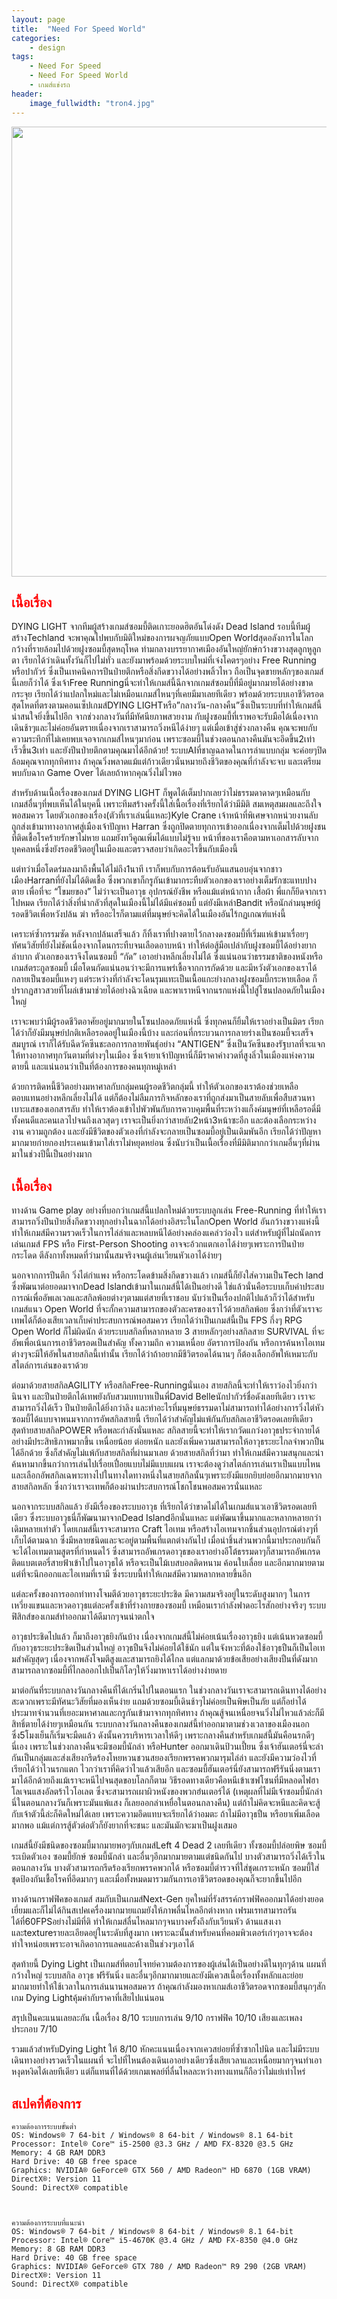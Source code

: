```yaml
---
layout: page
title:  "Need For Speed World"
categories:
    - design
tags:
    - Need For Speed
    - Need For Speed World
    - เกมส์แข่งรถ
header:
    image_fullwidth: "tron4.jpg"
---
```


<img src="{{ site.url }}/images/nfsw005.jpg" width="1280" height="720">

## <font color="red">เนื้อเรื่อง</font>

DYING LIGHT
จากทีมผู้สร้างเกมส์ซอมบี้ติดเกาะยอดฮิตอันโด่งดัง Dead Island รอบนี้ทีมผู้สร้างTechland จะพาคุณไปพบกับมิติใหม่ของการผจญภัยแบบOpen Worldสุดอลังการในโลกกว้างที่รายล้อมไปด้วยฝูงซอมบี้สุดหฤโหด ท่ามกลางบรรยากาศเมืองอันใหญ่ยักษ์กว้างขวางสุดลูกหูลูกตา เรียกได้ว่าเดินทั้งวันก็ไปไม่ทั่ว และยังมาพร้อมด้วยระบบใหม่ที่เจ๋งโคตรๆอย่าง Free Running หรือปากัวร์ ซึ่งเป็นเทคนิคการปีนป่ายตึกหรือสิ่งกีดขวางได้อย่างพลิ้วไหว ถือเป็นจุดขายหลักๆของเกมส์นี้เลยก็ว่าได้ ซึ่งเจ้าFree Runningนี่จะทำให้เกมส์นี้ฉีกจากเกมส์ซอมบี้ที่มีอยู่มากมายได้อย่างขาดกระจุย เรียกได้ว่าแปลกใหม่และไม่เหมือนเกมส์ไหนๆที่เคยมีมาเลยทีเดียว พร้อมด้วยระบบเอาชีวิตรอดสุดโหดที่ตรงตามคอนเซ็ปเกมส์DYING LIGHTหรือ”กลางวัน-กลางคืน”ซึ่งเป็นระบบที่ทำให้เกมส์นี้น่าสนใจยิ่งขึ้นไปอีก จากช่วงกลางวันที่มีทัศนียภาพสวยงาม กับฝูงซอมบี้ที่เราพอจะรับมือได้เนื่องจากเดินช้าๆและไม่ค่อยอันตรายเนื่องจากเราสามารถวิ่งหนีได้ง่ายๆ แต่เมื่อเข้าสู่ช่วงกลางคืน คุณจะพบกับความระทึกที่ไม่เคยพบเจอจากเกมส์ไหนๆมาก่อน เพราะซอมบี้ในช่วงตอนกลางคืนมันจะอึดขึ้น2เท่า เร็วขึ้น3เท่า และยังปีนป่ายตึกตามคุณมาได้อีกด้วย! ระบบAIที่ชาญฉลาดในการล่าแบบกลุ่ม จะค่อยๆปิดล้อมคุณจากทุกทิศทาง ถ้าคุณวิ่งพลาดแม้แต่ก้าวเดียวนั่นหมายถึงชีวิตของคุณที่กำลังจะจบ และเตรียมพบกับฉาก Game Over ได้เลยถ้าหากคุณวิ่งไม่ไวพอ


สำหรับด้านเนื้อเรื่องของเกมส์ DYING LIGHT ก็พูดได้เต็มปากเลยว่าไม่ธรรมดาดาดๆเหมือนกับเกมส์อื่นๆที่พบเห็นได้ในยุคนี้ เพราะทีมสร้างครั้งนี้ใส่เนื้อเรื่องที่เรียกได้ว่ามีมิติ สมเหตุสมผลและถึงใจพอสมควร โดยตัวเอกของเรื่อง(ตัวที่เราเล่นนี่แหละ)Kyle Crane เจ้าหน้าที่พิเศษจากหน่วยงานลับถูกส่งเข้ามาทางอากาศสู่เมืองเจ้าปัญหา Harran ซึ่งถูกปิดตายทุกการเข้าออกเนื่องจากเต็มไปด้วยฝูงชนที่ติดเชื้อโรคร้ายรักษาไม่หาย แถมยังทวีคูณเพิ่มได้แบบไม่รู้จบ หน้าที่ของเราคือตามหาเอกสารลับจากบุคคลหนึ่งซึ่งยังรอดชีวิตอยู่ในเมืองและตรวจสอบว่าเกิดอะไรขึ้นกับเมืองนี้



แต่ทว่าเมื่อโดดร่มลงมาถึงพื้นได้ไม่ถึง1นาที เราก็พบกับการต้อนรับอันแสนอบอุ่นจากชาวเมืองHarranที่ยังไม่ได้ติดเชื้อ ซึ่งพวกเขาก็กรูกันเข้ามากระทืบตัวเอกของเราอย่างเต็มรักซะแทบปางตาย เพื่อที่จะ “โขมยของ” ไม่ว่าจะเป็นอาวุธ อุปกรณ์ยังชีพ หรือแม้แต่หน้ากาก เสื้อผ้า พี่แกก็ยึดจากเราไปหมด เรียกได้ว่าสิ่งที่น่ากลัวที่สุดในเมืองนี้ไม่ได้มีแค่ซอมบี้ แต่ยังมีเหล่าBandit หรือนักล่ามนุษย์ผู้รอดชีวิตเพื่อหวังปล้น ฆ่า หรืออะไรก็ตามแต่ที่มนุษย์จะคิดได้ในเมืองอันไร้กฏเกณฑ์แห่งนี้

เคราะห์ซ้ำกรรมซัด หลังจากปล้นเสร็จแล้ว ก็ทิ้งเราที่ปางตายไว้กลางดงซอมบี้ที่เริ่มแห่เข้ามาเรื่อยๆ ทัศนวิสัยที่ยังไม่ชัดเนื่องจากโดนกระทืบจนเลือดอาบหน้า ทำให้ต่อสู้มือเปล่ากับฝูงซอมบี้ได้อย่างยากลำบาก ตัวเอกของเราจึงโดนซอมบี้ “กัด” เอาอย่างหลีกเลี่ยงไม่ได้ ซึ่งแน่นอนว่าธรรมชาติของหนังหรือเกมส์ตระกูลซอมบี้ เมื่อโดนกัดแน่นอนว่าจะมีการแพร่เชื้อจากการกัดด้วย และมีหวังตัวเอกของเราได้กลายเป็นซอมบี้แหงๆ แต่ระหว่างที่กำลังจะโดนรุมแทะเป็นเนื้อแกะย่างกลางฝูงซอมบี้กระหายเลือด ก็ปรากฏสาวสวยที่โผล่เข้ามาช่วยได้อย่างฉิวเฉียด และพาเราหนีจากนรกแห่งนี้ไปสู่โซนปลอดภัยในเมืองใหญ่

เราจะพบว่ามีผู้รอดชีวิตอาศัยอยู่มากมายในโซนปลอดภัยแห่งนี้ ซึ่งทุกคนก็ยิ้มให้เราอย่างเป็นมิตร เรียกได้ว่าก็ยังมีมนุษย์ปกติเหลือรอดอยู่ในเมืองนี้บ้าง และก่อนที่กระบวนการกลายร่างเป็นซอมบี้จะเสร็จสมบูรณ์ เราก็ได้รับฉีดวัคซีนชะลอการกลายพันธุ์อย่าง “ANTIGEN” ซึ่งเป็นวัคซีนของรัฐบาลที่จะแจกให้ทางอากาศทุกวันตามที่ต่างๆในเมือง ซึ่งเจ้ายาเจ้าปัญหานี่ก็มีราคาค่างวดที่สูงลิ่วในเมืองแห่งความตายนี้ และแน่นอนว่าเป็นที่ต้องการของคนทุกหมู่เหล่า



ด้วยการติดหนี้ชีวิตอย่างมหาศาลกับกลุ่มคนผู้รอดชีวิตกลุ่มนี้ ทำให้ตัวเอกของเราต้องช่วยเหลือตอบแทนอย่างหลีกเลี่ยงไม่ได้ แต่ก็ต้องไม่ลืมภารกิจหลักของเราที่ถูกส่งมาเป็นสายลับเพื่อสืบสวนหาเบาะแสของเอกสารลับ ทำให้เราต้องเข้าไปพัวพันกับการควบคุมพื้นที่ระหว่างแก็งค์มนุษย์ที่เหลือรอดี่มีทั้งคนดีและคนเลวไปจนถึงเลวสุดๆ เราจะเป็นยิ่งกว่าสายลับ2หน้า3หน้าซะอีก และต้องเลือกระหว่างงาน ความถูกต้อง และยังมีชีวิตของตัวเองที่กำลังจะกลายเป็นซอมบี้อยู่เป็นเดิมพันอีก เรียกได้ว่าปัญหามากมายก่ายกองประเคนเข้ามาใส่เราไม่หยุดหย่อน ซึ่งนับว่าเป็นเนื้อเรื่องที่มีมิติมากกว่าเกมอื่นๆที่ผ่านมาในช่วงปีนี้เป็นอย่างมาก 

## <font color="red">เนื้อเรื่อง</font>

ทางด้าน Game play อย่างที่บอกว่าเกมส์นี้แปลกใหม่ด้วยระบบลูกเล่น Free-Running ที่ทำให้เราสามารถวิ่งปีนป่ายสิ่งกีดขวางทุกอย่างในฉากได้อย่างอิสระในโลกOpen World อันกว้างขวางแห่งนี้ ทำให้เกมส์มีความรวดเร็วในการไล่ล่าและหลบหนีได้อย่างคล่องแคล่วว่องไว แต่สำหรับผู้ที่ไม่ถนัดการเล่นเกมส์ FPS หรือ First-Person Shooting อาจจะอ้วกแตกเอาได้ง่ายๆเพราะการปีนป่าย กระโดด ตีลังกาทั้งหมดที่ว่ามานั้นสมจริงจนผู้เล่นเวียนหัวเอาได้ง่ายๆ 


นอกจากการปีนตึก วิ่งไต่กำแพง หรือกระโดดข้ามสิ่งกีดขวางแล้ว เกมส์นี้ก็ยังใส่ความเป็นTech land ซึ่งพัฒนาต่อยอดมาจากDead Islandเข้ามาในเกมส์นี้ได้เป็นอย่างดี ใช่แล้วนั่นคือระบบเก็บค่าประสบการณ์เพื่ออัพเลเวลและสกิลพ้อยต่างๆตามแต่สายที่เราชอบ นับว่าเป็นเรื่องปกติไปแล้วก็ว่าได้สำหรับเกมส์แนว Open World ที่จะกั้กความสามารถของตัวละครของเราไว้ด้วยสกิลพ้อย ซึ่งกว่าที่ตัวเราจะเทพได้ก็ต้องเสียเวลาเก็บค่าประสบการณ์พอสมควร เรียกได้ว่าเป็นเกมส์นี้เป็น FPS กึ่งๆ RPG Open World ก็ไม่ผิดนัก ด้วยระบบสกิลที่หลากหลาย 3 สายหลักๆอย่างสกิลสาย SURVIVAL ที่จะอัพเพื่อเน้นการเอาชีวิตรอดเป็นสำคัญ ทั้งความถึก ความเหนื่อย อัตราการป้องกัน หรือการค้นหาไอเทมต่างๆจะมีให้อัพในสายสกิลนี้เท่านั้น เรียกได้ว่าถ้าอยากมีชีวิตรอดได้นานๆ ก็ต้องเลือกอัพให้เหมาะกับสไตล์การเล่นของเราด้วย 

ต่อมาด้วยสายสกิลAGILITY หรือสกิลFree-Runningนั่นเอง สายสกิลนี้จะทำให้เราว่องไวยิ่งกว่านินจา และปีนป่ายตึกได้เทพยังกับสวมบทบาทเป็นพี่David Belleนักปากัวร์ชื่อดังเลยทีเดียว เราจะสามารถวิ่งได้เร็ว ปีนป่ายตึกได้ยิ่งกว่าลิง และทำอะไรที่มนุษย์ธรรมดาไม่สามารถทำได้อย่างการวิ่งไต่หัวซอมบี้ได้แบบจาพนมจากการอัพสกิลสายนี้ เรียกได้ว่าสำคัญไม่แพ้กันกับสกิลเอาชีวิตรอดเลยทีเดียว
สุดท้ายสายสกิลPOWER หรือพละกำลังนั่นแหละ สกิลสายนี้จะทำให้เรากวัดแกว่งอาวุธประจำกายได้อย่างมีประสิทธิภาพมากขึ้น เหนื่อยน้อย ต่อยหนัก และยังเพิ่มความสามารถให้อาวุธระยะไกลจำพวกปืนได้อีกด้วย ซึ่งก็สำคัญไม่แพ้กับสายสกิลที่ผ่านมาเลย
ด้วยสายสกิลที่ว่ามา ทำให้เกมส์มีความสนุกและน่าค้นหามากขึ้นกว่าการเล่นไปเรื่อยเปื่อยแบบไม่มีแบบแผน เราจะต้องดูว่าสไตล์การเล่นเราเป็นแบบไหนและเลือกอัพสกิลเฉพาะทางไปในทางใดทางหนึ่งในสายสกิลนั้นๆเพราะยังมีแยกยิบย่อยอีกมากมายจากสายสกิลหลัก ซึ่งกว่าเราจะเทพก็ต้องผ่านประสบการณ์โชกโชนพอสมควรนั่นแหละ




นอกจากระบบสกิลแล้ว ยังมีเรื่องของระบบอาวุธ ที่เรียกได้ว่าขาดไม่ได้ในเกมส์แนวเอาชีวิตรอดเลยทีเดียว ซึ่งระบบอาวุธนี่ก็พัฒนามาจากDead Islandอีกนั่นแหละ แต่พัฒนาขึ้นมากและหลากหลายกว่าเดิมหลายเท่าตัว โดยเกมส์นี้เราจะสามารถ Craft ไอเทม หรือสร้างไอเทมจากชิ้นส่วนอุปกรณ์ต่างๆที่เก็บได้ตามฉาก ซึ่งมีหลายชนิดและจะอยู่ตามพื้นที่แตกต่างกันไป เมื่อนำชิ้นส่วนพวกนี้มาประกอบกันก็จะได้ไอเทมตามสูตรที่กำหนดไว้ ซึ่งสามารถอัพเกรดอาวุธของเราอย่างอีโต้ธรรมดาๆก็สามารถอัพเกรดติดแบตเตอรี่สายฟ้าเข้าไปในอาวุธได้ หรือจะเป็นไม้เบสบอลติดหนาม ค้อนใบเลื่อย และอีกมากมายตามแต่ที่จะนึกออกและไอเทมที่เรามี ซึ่งระบบนี้ทำให้เกมส์มีความหลากหลายขึ้นอีก


แต่ละครั้งของการออกท่าทางโจมตีด้วยอาวุธระยะประชิด มีความสมจริงอยู่ในระดับสูงมากๆ ในการเหวี่ยงแขนและหวดอาวุธแต่ละครั้งเข้าที่ร่างกายของซอมบี้ เหมือนเรากำลังฟาดอะไรสักอย่างจริงๆ ระบบฟิสิกส์ของเกมส์ทำออกมาได้ดีมากๆจนน่าตกใจ 




อาวุธประชิดไปแล้ว ก็มาถึงอาวุธยิงกันบ้าง เนื่องจากเกมส์นี้ไม่ค่อยเน้นเรื่องอาวุธยิง แต่เน้นหวดซอมบี้กับอาวุธระยะประชิดเป็นส่วนใหญ่ อาวุธปืนจึงไม่ค่อยได้ใช้นัก แต่ในจังหวะที่ต้องใช้อาวุธปืนก็เป็นไอเทมสำคัญสุดๆ เนื่องจากพลังโจมตีสูงและสามารถยิงได้ไกล แต่แลกมาด้วยข้อเสียอย่างเสียงปืนที่ดังมากสามารถลากซอมบี้ที่ไกลออกไปเป็นกิโลๆให้วิ่งมาหาเราได้อย่างง่ายดาย

มาต่อกันที่ระบบกลางวันกลางคืนที่ได้เกริ่นไปในตอนแรก ในช่วงกลางวันเราจะสามารถเดินทางได้อย่างสะดวกเพราะมีทัศนะวิสัยที่มองเห็นง่าย แถมด้วยซอมบี้เดินช้าๆไม่ค่อยเป็นพิษเป็นภัย แต่ก็อย่าได้ประมาทจำนวนที่เยอะมหาศาลและกรูกันเข้ามาจากทุกทิศทาง ถ้าคุณสู้จนเหนื่อยจนวิ่งไม่ไหวแล้วล่ะก็มีสิทธิ์ตายได้ง่ายๆเหมือนกัน ระบบกลางวันกลางคืนของเกมส์นี้ทำออกมาตามช่วงเวลาของเมืองนอก ซึ่ง5โมงเย็นก็เริ่มจะมืดแล้ว ดังนั้นควรบริหารเวลาให้ดีๆ เพราะกลางคืนสำหรับเกมส์นี้มันคือนรกดีๆนี่เอง เพราะในช่วงกลางคืนจะมีซอมบี้นักล่า หรือHunter ออกมาเดินป้วนเปี้ยน ซึ่งเจ้าฮันเตอร์นี่จะล่ากันเป็นกลุ่มและส่งเสียงกรีดร้องโหยหวนชวนสยองเรียกพรรคพวกมารุมไล่ล่า และยังมีความว่องไวที่เรียกได้ว่าไวนรกแตก ไวกว่าเราที่คิดว่าไวแล้วเสียอีก และซอมบี้ฮันเตอร์นี่ยังสามารถฟรีรันนิ่งตามเรามาได้อีกด้วยถึงแม้เราจะหนีไปจนสุดขอบโลกก็ตาม วิธีรอดทางเดียวคือหนีเข้าเซฟโซนที่มีหลอดไฟฮาโลเจนแสงอัลตร้าไวโอเลต ซึ่งจะสามารถเผาผิวหนังของพวกฮํนเตอร์ได้ (เหตุผลที่ไม่มีเจ้าซอมบี้นักล่านี่ในตอนกลางวันก็เพราะมันแพ้แสง ก็เลยออกล่าเหยื่อในตอนกลางคืน) แต่ถ้าไม่คิดจะหนีและคิดจะสู้กับเจ้าตัวนี้ล่ะก็คิดใหม่ได้เลย เพราะความอึดแทบจะเรียกได้ว่าอมตะ ถ้าไม่มีอาวุธปืน หรือยาเพิ่มเลือดมากพอ แม้แต่การสู้ตัวต่อตัวก็ยังยากที่จะชนะ และมันมักจะมาเป็นฝูงเสมอ


เกมส์นี้ยังมีชนิดของซอมบี้มากมายพอๆกับเกมส์Left 4 Dead 2 เลยทีเดียว ทั้งซอมบี้ปล่อยพิษ ซอมบี้ระเบิดตัวเอง ซอมบี้ยักษ์ ซอมบี้นักล่า และอื่นๆอีกมากมายตามแต่ชนิดกันไป บางตัวสามารถวิ่งได้เร็วในตอนกลางวัน บางตัวสามารถกรีดร้องเรียกพรรคพวกได้ หรือซอมบี้ตำรวจที่ใส่ชุดเกราะหนัก ซอมบี้ใส่ชุดป้องกันเชื้อโรคที่อึดมากๆ และเมื่อทั้งหมดมารวมกันการเอาชีวิตรอดของคุณก็จะยากขึ้นไปอีก


ทางด้านกราฟฟิคของเกมส์ สมกับเป็นเกมส์Next-Gen ยุคใหม่ที่รังสรรค์กราฟฟิคออกมาได้อย่างยอดเยี่ยมและก็ไม่ได้กินสเปคเครื่องมากมายแถมยังให้ภาพลื่นไหลอีกต่างหาก เฟรมเรทสามารถรันได้ที่60FPSอย่างไม่มีที่ติ ทำให้เกมส์ลื่นไหลมากๆจนบางครั้งถึงกับเวียนหัว ด้านแสงเงาและtextureรายละเอียดอยู่ในระดับที่สูงมาก เพราะฉะนั้นสำหรับคนที่คอมพิวเตอร์เก่าๆอาจจะต้องทำใจหน่อยเพราะอาจเกิดอาการแลคและค้างเป็นช่วงๆเอาได้



สุดท้ายนี้ Dying Light เป็นเกมส์ที่ตอบโจทย์ความต้องการของผู้เล่นได้เป็นอย่างดีในทุกๆด้าน แผนที่กว้างใหญ่ ระบบสกิล อาวุธ ฟรีรันนิ่ง และอื่นๆอีกมากมายและยังมีเควสเนื้อเรื่องทั้งหลักและย่อยมากมายทำให้ใช้เวลาในการเล่นนานพอสมควร ถ้าคุณกำลังมองหาเกมส์เอาชีวิตรอดจากซอมบี้สนุกๆสักเกม Dying Lightคุ้มค่ากับราคาที่เสียไปแน่นอน

สรุปเป็นคะแนนเลยละกัน
เนื้อเรื่อง 8/10
ระบบการเล่น 9/10
กราฟฟิค 10/10
เสียงและเพลงประกอบ 7/10

รวมแล้วสำหรับDying Light ให้ 8/10 หักคะแนนเนื่องจากเควสย่อยที่ซ้ำซากไปนิด และไม่มีระบบเดินทางอย่างรวดเร็วในแผนที่ จะไปที่ไหนต้องเดินเอาอย่างเดียวซึ่งเสียเวลาและเหนื่อยมากๆจนทำเอาหงุดหงิดได้เลยทีเดียว แต่ก็แทนที่ได้ด้วยเกมเพลย์ที่ลื่นไหลละหว่างทางแทนก็ถือว่าไม่แย่เท่าไหร่



## <font color="red">สเปคที่ต้องการ</font>

~~~
ความต้องการระบบขั้นต่ำ
OS: Windows® 7 64-bit / Windows® 8 64-bit / Windows® 8.1 64-bit 
Processor: Intel® Core™ i5-2500 @3.3 GHz / AMD FX-8320 @3.5 GHz 
Memory: 4 GB RAM DDR3 
Hard Drive: 40 GB free space 
Graphics: NVIDIA® GeForce® GTX 560 / AMD Radeon™ HD 6870 (1GB VRAM) 
DirectX®: Version 11 
Sound: DirectX® compatible 



ความต้องการระบบที่แนะนำ
OS: Windows® 7 64-bit / Windows® 8 64-bit / Windows® 8.1 64-bit 
Processor: Intel® Core™ i5-4670K @3.4 GHz / AMD FX-8350 @4.0 GHz 
Memory: 8 GB RAM DDR3 
Hard Drive: 40 GB free space 
Graphics: NVIDIA® GeForce® GTX 780 / AMD Radeon™ R9 290 (2GB VRAM) 
DirectX®: Version 11 
Sound: DirectX® compatible 



~~~





